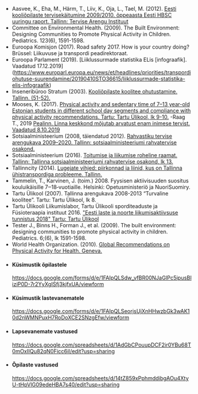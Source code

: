 - Aasvee, K., Eha, M., Härm, T., Liiv, K., Oja, L., Tael, M. (2012). [Eesti kooliõpilaste tervisekäitumine 2009/2010. õppeaasta Eesti HBSC uuringu raport. Tallinn: Tervise Arengu Instituut](https://intra.tai.ee//images/prints/documents/135591995867_Eesti_kooliopilaste_tervisekaitumine.pdf)
- Committee on Environmental Health. (2009). The Built Environment: Designing Communities to Promote Physical Activity in Children. Pediatrics. 123(6), 1591-1598.
- Euroopa Komisjon (2017). Road safety 2017. How is your country doing? Brüssel: Liikuvuse ja transpordi peadirektoraat.
- Euroopa Parlament (2019). [Liiklussurmade statistika ELis [infograafik]. Vaadatud 17.12.2019] (https://www.europarl.europa.eu/news/et/headlines/priorities/transpordiohutuse-suurendamine/20190410STO36615/liiklussurmade-statistika-elis-infograafik) 
- Inseneribüroo Stratum (2003). [Kooliõpilaste koolitee ohutustamine. Tallinn.  (51-52).](http://rahvatervis.ut.ee/bitstream/1/1232/1/Stratum2003_3.pdf)
- Mooses, K. (2017). [Physical activity and sedentary time of 7–13 year-old Estonian students in different school day segments and compliance with physical activity recommendations. Tartu: Tartu Ülikool, lk 9-10.](https://dspace.ut.ee/bitstream/handle/10062/56798/mooses_kerli.pdf)
-Raag T., 2019 [Pealinn. Linna keskkond mõjutab arvatust enam inimese tervist. Vaadatud 8.10.2019 ](http://www.pealinn.ee/tagid/koik/linna-keskkond-mojutab-arvatust-enam-inimese-tervist-n242884)
- Sotsiaalministeerium (2008, täiendatud 2012). [Rahvastiku tervise arengukava 2009–2020. Tallinn: sotsiaalministeeriumi rahvatervise osakond.](https://www.sm.ee/sites/default/files/content-editors/eesmargid_ja_tegevused/Tervis/2012_rta_pohitekst_ok_5.pdf)
- Sotsiaalministeerium (2016). [Toitumise ja liikumise roheline raamat. Tallinn: Tallinna sotsiaalministeeriumi rahvatervise osakond, lk 13.](https://www.sm.ee/sites/default/files/content-editors/Tervishoid/tervise_roheline_raamat/toitumise_ja_liikumise_roheline_raamat_15.11versioon.pdf)
- Tallinncity (2014). [Lugejate vihjed: piirkonnad ja liinid, kus on Tallinna ühistranspordiga probleeme. Tallinn.](https://www.postimees.ee/2886201/lugejate-vihjed-piirkonnad-ja-liinid-kus-on-tallinna-uhistranspordiga-probleeme)
- Tammelin, T., Karvinen, J. (toim.) 2008. Fyysisen aktiivisuuden suositus kouluikäisille 7‒18‐vuotiaille. Helsinki: Opetusministeriö ja NuoriSuomiry.
- Tartu Ülikool (2007). Tallinna arengukava 2008-2013 “Turvaline koolitee”. Tartu: Tartu Ülikool, lk 8.
- Tartu Ülikooli Liikumislabor, Tartu Ülikooli sporditeaduste ja Füsioteraapia instituut 2016. ["Eesti laste ja noorte liikumisaktiivsuse tunnistus 2018" Tartu: Tartu Ülikool](https://www.liikumakutsuvkool.ee/wp-content/uploads/2018/10/LAT2018.pdf)
- Tester J., Binns H., Forman J., et al. (2009). The built environment: designing communities to promote physical activity in children. Pediatrics. 6;(6), lk 1591-1598.
- World Health Organization. (2010). [Global Recommendations on Physical Activity for Health. Geneva.](https://www.who.int/dietphysicalactivity/global-PA-recs-2010.pdf)

<ul class="list-group mt-5">

  <li class="list-group-item">
    <h4>Küsimustik õpilastele</h4>
    <a href="https://docs.google.com/forms/d/e/1FAIpQLSdw_vfBR00NJaGlPc5ipusBliziP0D-7r2YyXgISfj3kjfxUA/viewform">https://docs.google.com/forms/d/e/1FAIpQLSdw_vfBR00NJaGlPc5ipusBliziP0D-7r2YyXgISfj3kjfxUA/viewform</a>
  </li>

  <li class="list-group-item">
    <h4>Küsimustik lastevanematele</h4>
    <a href="https://docs.google.com/forms/d/e/1FAIpQLSeorjsUjXnHHwzbGk3wAK10d2nWMNPuxH7RoDoXCE2SNzgEfw/viewform">https://docs.google.com/forms/d/e/1FAIpQLSeorjsUjXnHHwzbGk3wAK10d2nWMNPuxH7RoDoXCE2SNzgEfw/viewform</a>
  </li>

  <li class="list-group-item">
    <h4>Lapsevanemate vastused</h4>
    <a href="https://docs.google.com/spreadsheets/d/1AdGbCPouupDCF2ir0YBu68T0mOxIIQu82qN0Ficc6iI/edit?usp=sharing">https://docs.google.com/spreadsheets/d/1AdGbCPouupDCF2ir0YBu68T0mOxIIQu82qN0Ficc6iI/edit?usp=sharing</a>
  </li>

  <li class="list-group-item">
    <h4>Õpilaste vastused</h4>
    <a href="https://docs.google.com/spreadsheets/d/14tZ859xPphmddibgAOu4XtyU-tHpVlG09edeHBA7s40/edit?usp=sharing">https://docs.google.com/spreadsheets/d/14tZ859xPphmddibgAOu4XtyU-tHpVlG09edeHBA7s40/edit?usp=sharing</a>
  </li>

</ul>
